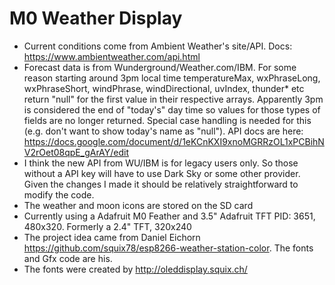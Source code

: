 M0 Weather Display
========

* Current conditions come from Ambient Weather's site/API. Docs: https://www.ambientweather.com/api.html
* Forecast data is from Wunderground/Weather.com/IBM. For some reason starting around 3pm local time temperatureMax, wxPhraseLong, wxPhraseShort, windPhrase, windDirectional, uvIndex, thunder* etc return "null" for the first value in their respective arrays. Apparently 3pm is considered the end of "today's" day time so values for those types of fields are no longer returned. Special case handling is needed for this (e.g. don't want to show today's name as "null"). API docs are here: https://docs.google.com/document/d/1eKCnKXI9xnoMGRRzOL1xPCBihNV2rOet08qpE_gArAY/edit
* I think the new API from WU/IBM is for legacy users only. So those without a API key will have to use Dark Sky or some other provider. Given the changes I made it should be relatively straightforward to modify the code.
* The weather and moon icons are stored on the SD card
* Currently using a Adafruit M0 Feather and 3.5" Adafruit TFT PID: 3651, 480x320. Formerly a 2.4" TFT, 320x240
* The project idea came from Daniel Eichorn https://github.com/squix78/esp8266-weather-station-color. The fonts and Gfx code are his.
* The fonts were created by http://oleddisplay.squix.ch/
